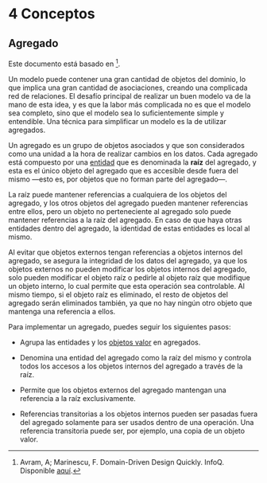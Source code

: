 # 4 Conceptos

## Agregado

Este documento está basado en [^1].

[^1]: Avram, A; Marinescu, F. Domain-Driven Design Quickly. InfoQ. Disponible
    [aquí](https://www.infoq.com/minibooks/domain-driven-design-quickly/).

Un modelo puede contener una gran cantidad de objetos del dominio, lo que
implica una gran cantidad de asociaciones, creando una complicada red de
relaciones. El desafío principal de realizar un buen modelo va de la mano de
esta idea, y es que la labor más complicada no es que el modelo sea completo,
sino que el modelo sea lo suficientemente simple y entendible. Una técnica para
simplificar un modelo es la de utilizar agregados.

Un agregado es un grupo de objetos asociados y que son considerados como una
unidad a la hora de realizar cambios en los datos. Cada agregado está compuesto
por una [entidad](./4_Entidad.md) que es denominada la **raíz** del agregado, y
esta es el único objeto del agregado que es accesible desde fuera del mismo
—esto es, por objetos que no forman parte del agregado—.

La raíz puede mantener referencias a cualquiera de los objetos del agregado, y
los otros objetos del agregado pueden mantener referencias entre ellos, pero un
objeto no perteneciente al agregado solo puede mantener referencias a la raíz
del agregado. En caso de que haya otras entidades dentro del agregado, la
identidad de estas entidades es local al mismo.

Al evitar que objetos externos tengan referencias a objetos internos del
agregado, se asegura la integridad de los datos del agregado, ya que
los objetos externos no pueden modificar los objetos internos del agregado, solo
pueden modificar el objeto raíz o pedirle al objeto raíz que modifique un objeto
interno, lo cual permite que esta operación sea controlable. Al
mismo tiempo, si el objeto raíz es eliminado, el resto de objetos del agregado
serán eliminados también, ya que no hay ningún otro objeto que mantenga una
referencia a ellos.

Para implementar un agregado, puedes seguir los siguientes pasos:

* Agrupa las entidades y los [objetos valor](./4_Objeto_Valor.md) en agregados.

* Denomina una entidad del agregado como la raíz del mismo y controla todos los
  accesos a los objetos internos del agregado a través de la raíz.

* Permite que los objetos externos del agregado mantengan una referencia a la
  raíz exclusivamente.

* Referencias transitorias a los objetos internos pueden ser pasadas fuera del
  agregado solamente para ser usados dentro de una operación. Una referencia
  transitoria puede ser, por ejemplo, una copia de un objeto valor.
